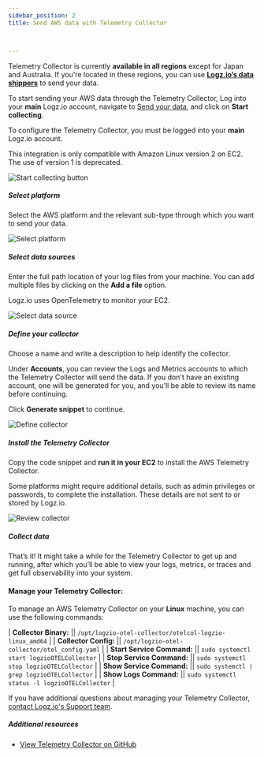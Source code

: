 ```yaml
---
sidebar_position: 2
title: Send AWS data with Telemetry Collector



---
```


Telemetry Collector is currently **available in all regions** except for Japan and Australia. If you're located in these regions, you can use **[Logz.io’s data shippers](https://app.logz.io/#/dashboard/send-your-data/collection?tag=all&collection=all)** to send your data.


To start sending your AWS data through the Telemetry Collector, Log into your **main** Logz.io account, navigate to [Send your data](https://app.logz.io/#/dashboard/send-your-data), and click on **Start collecting**.


To configure the Telemetry Collector, you must be logged into your **main** Logz.io account.
 

This integration is only compatible with Amazon Linux version 2 on EC2. The use of version 1 is deprecated.
 
![Start collecting button](https://dytvr9ot2sszz.cloudfront.net/logz-docs/telemetry-agent/telemetry-start-here.png)

 
##### Select platform

Select the AWS platform and the relevant sub-type through which you want to send your data.

![Select platform](https://dytvr9ot2sszz.cloudfront.net/logz-docs/telemetry-agent/aws-agent.png)

##### Select data sources

Enter the full path location of your log files from your machine. You can add multiple files by clicking on the **Add a file** option.

Logz.io uses OpenTelemetry to monitor your EC2.

![Select data source](https://dytvr9ot2sszz.cloudfront.net/logz-docs/telemetry-agent/telemetry-aws-data-source.png)

##### Define your collector

Choose a name and write a description to help identify the collector. 

Under **Accounts**, you can review the Logs and Metrics accounts to which the Telemetry Collector will send the data. If you don't have an existing account, one will be generated for you, and you’ll be able to review its name before continuing.

Click **Generate snippet** to continue.

![Define collector](https://dytvr9ot2sszz.cloudfront.net/logz-docs/telemetry-agent/telemetry-aws-define.png)

##### Install the Telemetry Collector

Copy the code snippet and **run it in your EC2** to install the AWS Telemetry Collector.

Some platforms might require additional details, such as admin privileges or passwords, to complete the installation. These details are not sent to or stored by Logz.io.
 
![Review collector](https://dytvr9ot2sszz.cloudfront.net/logz-docs/telemetry-agent/collector-localhost-finish.png)

##### Collect data

That’s it! It might take a while for the Telemetry Collector to get up and running, after which you’ll be able to view your logs, metrics, or traces and get full observability into your system.

 

#### Manage your Telemetry Collector:

To manage an AWS Telemetry Collector on your **Linux** machine, you can use the following commands:

| **Collector Binary:** || `/opt/logzio-otel-collector/otelcol-logzio-linux_amd64` |
| **Collector Config:** || `/opt/logzio-otel-collector/otel_config.yaml` |
| **Start Service Command:** || `sudo systemctl start logzioOTELCollector` |
| **Stop Service Command:** || `sudo systemctl stop logzioOTELCollector` |
| **Show Service Command:** || `sudo systemctl | grep logzioOTELCollector` |
| **Show Logs Command:** || `sudo systemctl status -l logzioOTELCollector` |


If you have additional questions about managing your Telemetry Collector, [contact Logz.io's Support team](mailto:help@logz.io).


##### Additional resources

* [View Telemetry Collector on GitHub](https://github.com/logzio/logzio-agent-manifest)